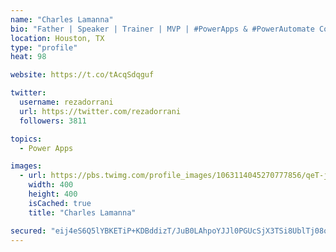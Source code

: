 ```yaml
---
name: "Charles Lamanna"
bio: "Father | Speaker | Trainer | MVP | #PowerApps & #PowerAutomate Community Super User | YouTuber Right-pointing triangle http://youtube.com/c/rezadorrani | Learn - Share - Clockwise rightwards and leftwards open circle arrows"
location: Houston, TX
type: "profile"
heat: 98

website: https://t.co/tAcqSdqguf

twitter:
  username: rezadorrani
  url: https://twitter.com/rezadorrani
  followers: 3811

topics:
  - Power Apps

images:
  - url: https://pbs.twimg.com/profile_images/1063114045270777856/qeT-jpWr_400x400.jpg
    width: 400
    height: 400
    isCached: true
    title: "Charles Lamanna"

secured: "eij4eS6Q5lYBKETiP+KDBddizT/JuB0LAhpoYJJl0PGUcSjX3TSi8UblTj08o8glXCkMqbDPHR8kiMEwBKBWalhZkipxX0ErTTvPVzDvQRx4QlZDBWnVE7+aZ/SAWUt8YycZSVMrPrSqQo5nXGUKqyNp0iheyVYKhMsWjkzT7mTODRFl+rAXUcjCTKjJmqdC8DCSzSZcMySC57tC/Foal72IJcNXBFr2Yr2yWobCp9z6ogt5uQOEWIdVOU+utMCi9GnUtttTTTIbtj9EFuG4jVcDONEml+mc5CR8etSXgOWKnb1uKoHpOfUR8liHsSiXZbhlUOpvMbvkTc6RWfdHiN/J0LYK7ctYwjZ11YVOMbopV2Gmt2ArcuprA5DmEZPfMVu7mg+RmKuLEqeFN8YFHzC3hoakizdbsbDxR+mwsQk=;yQLSGHt8W/p8ZLYk4MWIbQ=="
---
```


